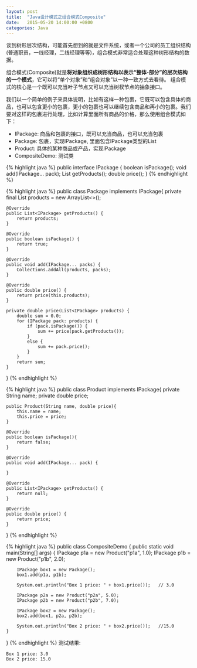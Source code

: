 ```yaml
---
layout: post
title:  "Java设计模式之组合模式Composite"
date:   2015-05-20 14:00:00 +0800
categories: Java
--- 
```


谈到树形层次结构，可能首先想到的就是文件系统，或者一个公司的员工组织结构(普通职员，一线经理，二线经理等等)，组合模式非常适合处理这种树形结构的数据。

组合模式(Composite)就是**将对象组织成树形结构以表示“整体-部分”的层次结构的一个模式**，它可以将“单个对象”和“组合对象”以一种一致方式去看待。 组合模式的核心是一个既可以充当叶子节点又可以充当树杈节点的抽象接口。

我们以一个简单的例子来具体说明，比如有这样一种包裹，它既可以包含具体的商品，也可以包含更小的包裹，更小的包裹也可以继续包含商品和再小的包裹。我们要对这样的包裹进行处理，比如计算里面所有商品的价格，那么使用组合模式如下：

* IPackage: 商品和包裹的接口，既可以充当商品，也可以充当包裹
* Package: 包裹，实现IPackage, 里面包含IPackage类型的List
* Product: 具体的某种商品或产品，实现IPackage
* CompositeDemo: 测试类


{% highlight java %}
public interface IPackage {
    boolean isPackage();
    void add(IPackage... pack);
    List<IPackage> getProducts();
    double price();
}
{% endhighlight %}

{% highlight java %}
public class Package implements IPackage{
    private final List<IPackage> products = new ArrayList<>();

    @Override
    public List<IPackage> getProducts() {
        return products;
    }

    @Override
    public boolean isPackage() {
        return true;
    }

    @Override
    public void add(IPackage... packs) {
        Collections.addAll(products, packs);
    }

    @Override
    public double price() {
        return price(this.products);
    }

    private double price(List<IPackage> products) {
        double sum = 0.0;
        for (IPackage pack: products) {
            if (pack.isPackage()) {
                sum += price(pack.getProducts());
            }
            else {
                sum += pack.price();
            }
        }
        return sum;
    }
}
{% endhighlight %}

{% highlight java %}
public class Product implements IPackage{
    private String name;
    private double price;

    public Product(String name, double price){
        this.name = name;
        this.price = price;
    }

    @Override
    public boolean isPackage(){
        return false;
    }

    @Override
    public void add(IPackage... pack) {

    }

    @Override
    public List<IPackage> getProducts() {
        return null;
    }

    @Override
    public double price() {
        return price;
    }
}
{% endhighlight %}

{% highlight java %}
public class CompositeDemo {
    public static void main(String[] args) {
        IPackage p1a = new Product("p1a", 1.0);
        IPackage p1b = new Product("p1b", 2.0);

        IPackage box1 = new Package();
        box1.add(p1a, p1b);

        System.out.println("Box 1 price: " + box1.price());   // 3.0

        IPackage p2a = new Product("p2a", 5.0);
        IPackage p2b = new Product("p2b", 7.0);

        IPackage box2 = new Package();
        box2.add(box1, p2a, p2b);

        System.out.println("Box 2 price: " + box2.price());   //15.0
    }
}
{% endhighlight %}
测试结果:
```
Box 1 price: 3.0
Box 2 price: 15.0
```